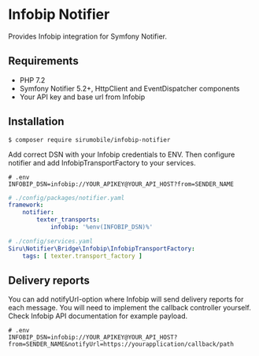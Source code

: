 # Infobip Notifier

Provides Infobip integration for Symfony Notifier.

## Requirements

- PHP 7.2
- Symfony Notifier 5.2+, HttpClient and EventDispatcher components
- Your API key and base url from Infobip

## Installation

```shell script
$ composer require sirumobile/infobip-notifier
```

Add correct DSN with your Infobip credentials to ENV. Then configure notifier and
add InfobipTransportFactory to your services.

```dotenv
# .env
INFOBIP_DSN=infobip://YOUR_APIKEY@YOUR_API_HOST?from=SENDER_NAME
```

```yaml
# ./config/packages/notifier.yaml
framework:
    notifier:
        texter_transports:
            infobip: '%env(INFOBIP_DSN)%'
```

```yaml
# ./config/services.yaml
Siru\Notifier\Bridge\Infobip\InfobipTransportFactory:
    tags: [ texter.transport_factory ]
```

## Delivery reports

You can add notifyUrl-option where Infobip will send delivery reports for each message. You will
need to implement the callback controller yourself. Check Infobip API documentation for example payload.

```dotenv
# .env
INFOBIP_DSN=infobip://YOUR_APIKEY@YOUR_API_HOST?from=SENDER_NAME&notifyUrl=https://yourapplication/callback/path
```